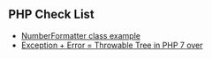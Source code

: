 ## PHP Check List

- [NumberFormatter class example](https://github.com/cable8mm/php-checking/blob/master/NumberFormatter.md)
- [Exception + Error = Throwable Tree in PHP 7 over](https://github.com/cable8mm/php-checking/blob/master/NumberFormatter.md)

